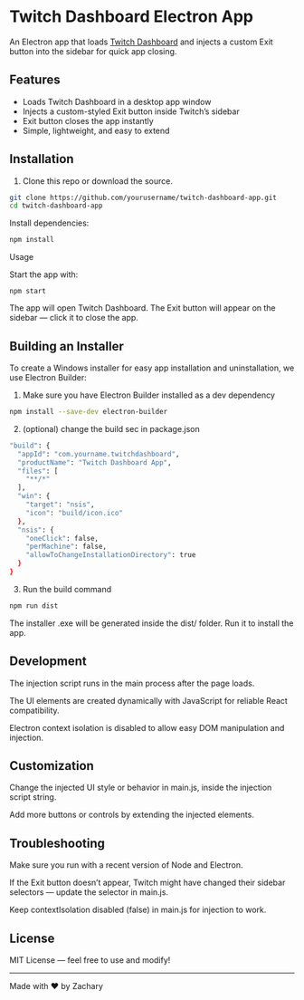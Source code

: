 # Twitch Dashboard Electron App

An Electron app that loads [Twitch Dashboard](https://dashboard.twitch.tv/) and injects a custom Exit button into the sidebar for quick app closing.

## Features

- Loads Twitch Dashboard in a desktop app window
- Injects a custom-styled Exit button inside Twitch’s sidebar
- Exit button closes the app instantly
- Simple, lightweight, and easy to extend

## Installation

1. Clone this repo or download the source.

```bash
git clone https://github.com/yourusername/twitch-dashboard-app.git
cd twitch-dashboard-app
```
Install dependencies:
```bash
npm install
```
Usage

Start the app with:
```
npm start
```
The app will open Twitch Dashboard. The Exit button will appear on the sidebar — click it to close the app.

## Building an Installer

To create a Windows installer for easy app installation and uninstallation, we use Electron Builder:

1. Make sure you have Electron Builder installed as a dev dependency
```bash
npm install --save-dev electron-builder
```
2. (optional) change the build sec in package.json
```bash
"build": {
  "appId": "com.yourname.twitchdashboard",
  "productName": "Twitch Dashboard App",
  "files": [
    "**/*"
  ],
  "win": {
    "target": "nsis",
    "icon": "build/icon.ico"
  },
  "nsis": {
    "oneClick": false,
    "perMachine": false,
    "allowToChangeInstallationDirectory": true
  }
}
```
3. Run the build command
```bash 
npm run dist
```
The installer .exe will be generated inside the dist/ folder. Run it to install the app.

## Development

The injection script runs in the main process after the page loads.

The UI elements are created dynamically with JavaScript for reliable React compatibility.

Electron context isolation is disabled to allow easy DOM manipulation and injection.

## Customization

Change the injected UI style or behavior in main.js, inside the injection script string.

Add more buttons or controls by extending the injected elements.

## Troubleshooting

Make sure you run with a recent version of Node and Electron.

If the Exit button doesn’t appear, Twitch might have changed their sidebar selectors — update the selector in main.js.

Keep contextIsolation disabled (false) in main.js for injection to work.

## License

MIT License — feel free to use and modify!

---
Made with ❤️ by Zachary
